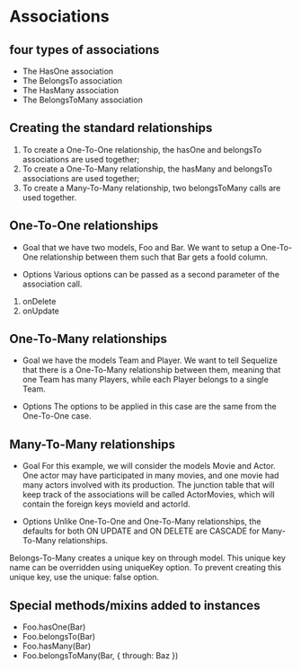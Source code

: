 # Associations

## four types of associations

- The HasOne association
- The BelongsTo association
- The HasMany association
- The BelongsToMany association

## Creating the standard relationships

1. To create a One-To-One relationship, the hasOne and belongsTo associations are used together;
2. To create a One-To-Many relationship, the hasMany and belongsTo associations are used together;
3. To create a Many-To-Many relationship, two belongsToMany calls are used together.

## One-To-One relationships

- Goal
that we have two models, Foo and Bar. We want to setup a One-To-One relationship between them such that Bar gets a fooId column.

- Options
Various options can be passed as a second parameter of the association call.

1. onDelete
2. onUpdate

## One-To-Many relationships

- Goal
 we have the models Team and Player. We want to tell Sequelize that there is a One-To-Many relationship between them, meaning that one Team has many Players, while each Player belongs to a single Team.

- Options
The options to be applied in this case are the same from the One-To-One case.

## Many-To-Many relationships

- Goal
 For this example, we will consider the models Movie and Actor. One actor may have participated in many movies, and one movie had many actors involved with its production. The junction table that will keep track of the associations will be called ActorMovies, which will contain the foreign keys movieId and actorId.

- Options
Unlike One-To-One and One-To-Many relationships, the defaults for both ON UPDATE and ON DELETE are CASCADE for Many-To-Many relationships.

Belongs-To-Many creates a unique key on through model. This unique key name can be overridden using uniqueKey option. To prevent creating this unique key, use the unique: false option.

## Special methods/mixins added to instances

- Foo.hasOne(Bar)
- Foo.belongsTo(Bar)
- Foo.hasMany(Bar)
- Foo.belongsToMany(Bar, { through: Baz })
